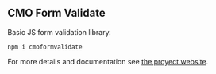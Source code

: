 ## CMO Form Validate

Basic JS form validation library.

`npm i cmoformvalidate`

For more details and documentation see [the proyect website](https://christianmo.github.io/cmoFormValidate/).